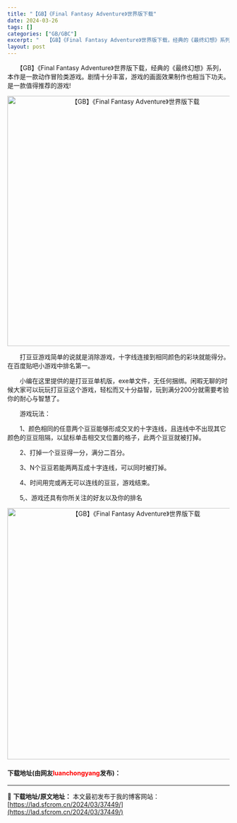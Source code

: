 ```yaml
---
title: "【GB】《Final Fantasy Adventure》世界版下载"
date: 2024-03-26
tags: []
categories: ["GB/GBC"]
excerpt: "　　【GB】《Final Fantasy Adventure》世界版下载，经典的《最终幻想》系列，本作是一款动作冒险类游戏。剧情十分丰富，游戏的画面效果制作也相当下功夫。是一款值得推荐的游戏! 　　打豆豆游戏简单的说就是消除游戏，十字线连接到相同颜色的彩块就能得分。在百度贴吧小游戏中排名第一。 　　&hellip;"
layout: post
---
```


 <p>　　【GB】《Final Fantasy Adventure》世界版下载，经典的《最终幻想》系列，本作是一款动作冒险类游戏。剧情十分丰富，游戏的画面效果制作也相当下功夫。是一款值得推荐的游戏!</p> <p align="center"><img align="" border="0" src="https://lad.sfcrom.cn/wp-content/uploads/2024/03/20240326_6602800cca810.png" width="565" alt="【GB】《Final Fantasy Adventure》世界版下载" /></p> <p>　　打豆豆游戏简单的说就是消除游戏，十字线连接到相同颜色的彩块就能得分。在百度贴吧小游戏中排名第一。</p> <p>　　小编在这里提供的是打豆豆单机版，exe单文件，无任何捆绑。闲暇无聊的时候大家可以玩玩打豆豆这个游戏，轻松而又十分益智，玩到满分200分就需要考验你的耐心与智慧了。</p> <p>　　游戏玩法：</p> <p>　　1、颜色相同的任意两个豆豆能够形成交叉的十字连线，且连线中不出现其它颜色的豆豆阻隔，以鼠标单击相交叉位置的格子，此两个豆豆就被打掉。</p> <p>　　2、打掉一个豆豆得一分，满分二百分。</p> <p>　　3、N个豆豆若能两两互成十字连线，可以同时被打掉。</p> <p>　　4、时间用完或再无可以连线的豆豆，游戏结束。</p> <p>　　5,、游戏还具有你所关注的好友以及你的排名</p> <p align="center"><img align="" border="0" src="https://lad.sfcrom.cn/wp-content/uploads/2024/03/20240326_6602800d6ad99.png" width="568" alt="【GB】《Final Fantasy Adventure》世界版下载" /></p> <p><h4>下载地址(由网友<font color="red">luanchongyang</font>发布)：</h4></p> 

---
📖 **下载地址/原文地址：** 本文最初发布于我的博客网站：[https://lad.sfcrom.cn/2024/03/37449/](https://lad.sfcrom.cn/2024/03/37449/)
